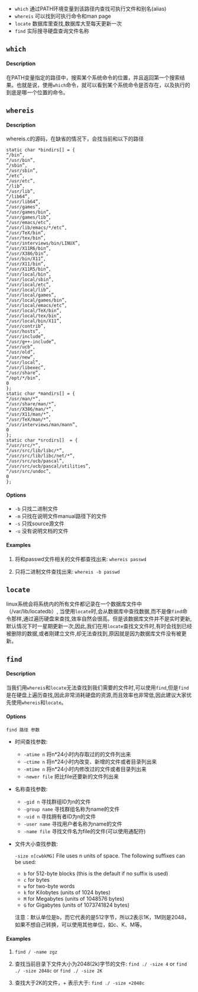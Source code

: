 - `which` 通过PATH环境变量到该路径内查找可执行文件和别名(alias)
- `whereis` 可以找到可执行命令和man page
- `locate` 数据库⾥查找,数据库⼤至每天更新⼀次
- `find` 实际搜寻硬盘查询文件名称

## `which`

#### Description

在PATH变量指定的路径中，搜索某个系统命令的位置，并且返回第一个搜索结果。也就是说，使用`which`命令，就可以看到某个系统命令是否存在，以及执行的到底是哪一个位置的命令。

## `whereis`

#### Description

whereis.c的源码，在缺省的情况下，会找当前和以下的路径

```
static char *bindirs[] = {
“/bin”,
“/usr/bin”,
“/sbin”,
“/usr/sbin”,
“/etc”,
“/usr/etc”,
“/lib”,
“/usr/lib”,
“/lib64”,
“/usr/lib64”,
“/usr/games”,
“/usr/games/bin”,
“/usr/games/lib”,
“/usr/emacs/etc”,
“/usr/lib/emacs/*/etc”,
“/usr/TeX/bin”,
“/usr/tex/bin”,
“/usr/interviews/bin/LINUX”,
“/usr/X11R6/bin”,
“/usr/X386/bin”,
“/usr/bin/X11”,
“/usr/X11/bin”,
“/usr/X11R5/bin”,
“/usr/local/bin”,
“/usr/local/sbin”,
“/usr/local/etc”,
“/usr/local/lib”,
“/usr/local/games”,
“/usr/local/games/bin”,
“/usr/local/emacs/etc”,
“/usr/local/TeX/bin”,
“/usr/local/tex/bin”,
“/usr/local/bin/X11”,
“/usr/contrib”,
“/usr/hosts”,
“/usr/include”,
“/usr/g++-include”,
“/usr/ucb”,
“/usr/old”,
“/usr/new”,
“/usr/local”,
“/usr/libexec”,
“/usr/share”,
“/opt/*/bin”,
0
};
static char *mandirs[] = {
“/usr/man/*”,
“/usr/share/man/*”,
“/usr/X386/man/*”,
“/usr/X11/man/*”,
“/usr/TeX/man/*”,
“/usr/interviews/man/mann”,
0
};
static char *srcdirs[]  = {
“/usr/src/*”,
“/usr/src/lib/libc/*”,
“/usr/src/lib/libc/net/*”,
“/usr/src/ucb/pascal”,
“/usr/src/ucb/pascal/utilities”,
“/usr/src/undoc”,
0
};
```

#### Options

- `-b` 只找⼆进制⽂件
- `-m` 只找在说明文件manual路径下的⽂件
- `-s` 只找source源⽂件
- `-u` 没有说明⽂档的文件

#### Examples

1. 将和passwd文件相关的文件都查找出来: `whereis passwd`

2. 只将⼆进制文件查找出来: `whereis -b passwd`

## `locate`

linux系统会将系统内的所有⽂件都记录在一个数据库文件中（/var/lib/locatedb）, 当使用`locate`时,会从数据库中查找数据,而不是像`find`命令那样,通过遍历硬盘来查找,效率自然会很高。但是该数据库文件并不是实时更新,默认情况下时一星期更新⼀次,因此,我们在用`locate`查找⽂文件时,有时会找到已经被删除的数据,或者刚建⽴文件,却⽆法查找到,原因就是因为数据库⽂件没有被更新。

## `find`

#### Description

当我们⽤`whereis`和`locate`无法查找到我们需要的文件时,可以使用`find`,但是`find`是在硬盘上遍历查找,因此⾮常消耗硬盘的资源,⽽且效率也⾮常低,因此建议大家优先使用`whereis`和`locate`。

#### Options

```
find 路径 参数
```

- 时间查找参数:
    - `-atime n` 将n*24小时内存取过的的文件列出来
    - `-ctime n` 将n*24小时内改变、新增的文件或者目录列出来
    - `-mtime n` 将n*24小时内修改过的文件或者目录列出来
    - `-newer file` 把比file还要新的文件列出来

- 名称查找参数:
    - `-gid n` 寻找群组ID为n的文件
    - `-group name` 寻找群组名称为name的文件
    - `-uid n` 寻找拥有者ID为n的文件
    - `-user name` 寻找⽤户者名称为name的文件
    - `-name file` 寻找文件名为file的⽂件(可以使用通配符)

- 文件大小查找参数: 

    `-size n[cwbkMG]` File uses n units of space. The following suffixes can be used:

    - `b` for 512-byte blocks (this is the default if no suffix is used)
    - `c` for bytes
    - `w` for two-byte words
    - `k` for Kilobytes (units of 1024 bytes)
    - `M` for Megabytes (units of 1048576 bytes)
    - `G` for Gigabytes (units of 1073741824 bytes)

    注意：默认单位是b，而它代表的是512字节，所以2表示1K，1M则是2048，如果不想自己转换，可以使用其他单位，如c、K、M等。

#### Examples

1. `find / -name zgz`

2. 查找当前目录下文件大小为2048(2k)字节的文件: `find ./ -size 4` or `find ./ -size 2048c` or `find ./ -size 2K`

3. 查找大于2K的文件，+ 表示大于: `find ./ -size +2048c`
